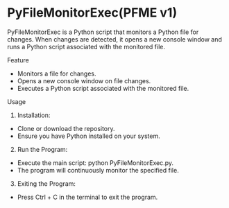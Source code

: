 # PyFileMonitorExec(PFME v1)
PyFileMonitorExec is a Python script that monitors a Python file for changes. When changes are detected, it opens a new console window and runs a Python script associated with the monitored file.

Feature
 - Monitors a file for changes.
 - Opens a new console window on file changes.
 - Executes a Python script associated with the monitored file.
  
Usage
1. Installation:
 - Clone or download the repository.
 - Ensure you have Python installed on your system.

2. Run the Program:
 - Execute the main script: python PyFileMonitorExec.py.
 - The program will continuously monitor the specified file.
   
3. Exiting the Program:
 - Press Ctrl + C in the terminal to exit the program.
